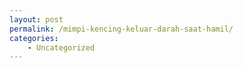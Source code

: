 ```yaml
---
layout: post
permalink: /mimpi-kencing-keluar-darah-saat-hamil/
categories:
    - Uncategorized
---
```


